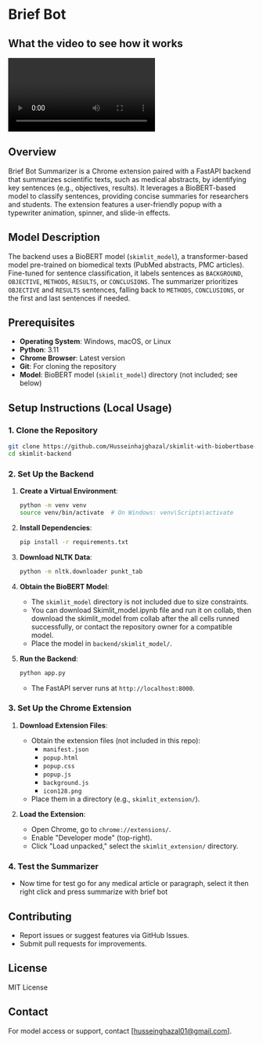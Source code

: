 # Brief Bot

## What the video to see how it works

<video controls>
  <source src="https://youtu.be/DqRB0gNcvPs" type="video/mp4">
  Your browser does not support the video tag.
</video>

## Overview

Brief Bot Summarizer is a Chrome extension paired with a FastAPI backend that summarizes scientific texts, such as medical abstracts, by identifying key sentences (e.g., objectives, results). It leverages a BioBERT-based model to classify sentences, providing concise summaries for researchers and students. The extension features a user-friendly popup with a typewriter animation, spinner, and slide-in effects.

## Model Description

The backend uses a BioBERT model (`skimlit_model`), a transformer-based model pre-trained on biomedical texts (PubMed abstracts, PMC articles). Fine-tuned for sentence classification, it labels sentences as `BACKGROUND`, `OBJECTIVE`, `METHODS`, `RESULTS`, or `CONCLUSIONS`. The summarizer prioritizes `OBJECTIVE` and `RESULTS` sentences, falling back to `METHODS`, `CONCLUSIONS`, or the first and last sentences if needed.

## Prerequisites

- **Operating System**: Windows, macOS, or Linux
- **Python**: 3.11
- **Chrome Browser**: Latest version
- **Git**: For cloning the repository
- **Model**: BioBERT model (`skimlit_model`) directory (not included; see below)

## Setup Instructions (Local Usage)

### 1. Clone the Repository

```bash
git clone https://github.com/Husseinhajghazal/skimlit-with-biobertbase-model.git
cd skimlit-backend
```

### 2. Set Up the Backend

1. **Create a Virtual Environment**:

   ```bash
   python -m venv venv
   source venv/bin/activate  # On Windows: venv\Scripts\activate
   ```

2. **Install Dependencies**:

   ```bash
   pip install -r requirements.txt
   ```

3. **Download NLTK Data**:

   ```bash
   python -m nltk.downloader punkt_tab
   ```

4. **Obtain the BioBERT Model**:

   - The `skimlit_model` directory is not included due to size constraints.
   - You can download Skimlit_model.ipynb file and run it on collab, then download the skimlit_model from collab after the all cells runned successfully, or contact the repository owner for a compatible model.
   - Place the model in `backend/skimlit_model/`.

5. **Run the Backend**:
   ```bash
   python app.py
   ```
   - The FastAPI server runs at `http://localhost:8000`.

### 3. Set Up the Chrome Extension

1. **Download Extension Files**:

   - Obtain the extension files (not included in this repo):
     - `manifest.json`
     - `popup.html`
     - `popup.css`
     - `popup.js`
     - `background.js`
     - `icon128.png`
   - Place them in a directory (e.g., `skimlit_extension/`).

2. **Load the Extension**:
   - Open Chrome, go to `chrome://extensions/`.
   - Enable "Developer mode" (top-right).
   - Click "Load unpacked," select the `skimlit_extension/` directory.

### 4. Test the Summarizer

- Now time for test go for any medical article or paragraph, select it then right click and press summarize with brief bot

## Contributing

- Report issues or suggest features via GitHub Issues.
- Submit pull requests for improvements.

## License

MIT License

## Contact

For model access or support, contact [husseinghazal01@gmail.com].
